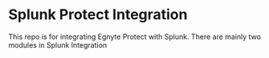# Splunk Protect Integration

This repo is for integrating Egnyte Protect with Splunk. There are mainly two modules in Splunk Integration
